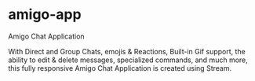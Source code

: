 # amigo-app
Amigo Chat Application

With Direct and Group Chats, emojis & Reactions, Built-in Gif support, the ability to edit & delete messages, specialized commands, and much more, this fully responsive Amigo Chat Application is created using Stream.

